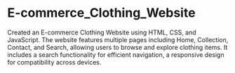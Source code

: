 # E-commerce_Clothing_Website
Created an E-commerce Clothing Website using HTML, CSS, and JavaScript. The website features multiple pages including Home, Collection, Contact, and Search, allowing users to browse and explore clothing items. It includes a search functionality for efficient navigation, a responsive design for compatibility across devices.
